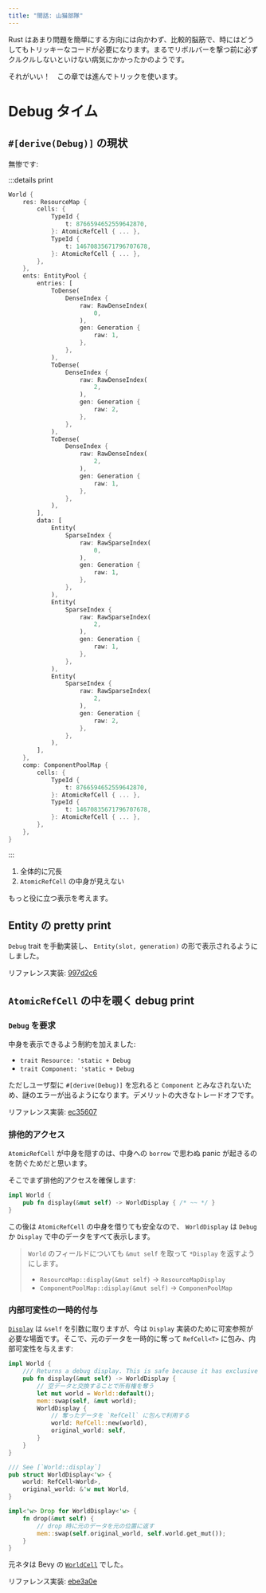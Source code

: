 ```yaml
---
title: "間話: 山猫部隊"
---
```


Rust はあまり問題を簡単にする方向には向かわず、比較的脳筋で、時にはどうしてもトリッキーなコードが必要になります。まるでリボルバーを撃つ前に必ずクルクルしないといけない病気にかかったかのようです。

それがいい！　この章では進んでトリックを使います。

# Debug タイム

## `#[derive(Debug)]` の現状

無惨です:

:::details print
```rust
World {
    res: ResourceMap {
        cells: {
            TypeId {
                t: 8766594652559642870,
            }: AtomicRefCell { ... },
            TypeId {
                t: 14670835671796707678,
            }: AtomicRefCell { ... },
        },
    },
    ents: EntityPool {
        entries: [
            ToDense(
                DenseIndex {
                    raw: RawDenseIndex(
                        0,
                    ),
                    gen: Generation {
                        raw: 1,
                    },
                },
            ),
            ToDense(
                DenseIndex {
                    raw: RawDenseIndex(
                        2,
                    ),
                    gen: Generation {
                        raw: 2,
                    },
                },
            ),
            ToDense(
                DenseIndex {
                    raw: RawDenseIndex(
                        2,
                    ),
                    gen: Generation {
                        raw: 1,
                    },
                },
            ),
        ],
        data: [
            Entity(
                SparseIndex {
                    raw: RawSparseIndex(
                        0,
                    ),
                    gen: Generation {
                        raw: 1,
                    },
                },
            ),
            Entity(
                SparseIndex {
                    raw: RawSparseIndex(
                        2,
                    ),
                    gen: Generation {
                        raw: 1,
                    },
                },
            ),
            Entity(
                SparseIndex {
                    raw: RawSparseIndex(
                        2,
                    ),
                    gen: Generation {
                        raw: 2,
                    },
                },
            ),
        ],
    },
    comp: ComponentPoolMap {
        cells: {
            TypeId {
                t: 8766594652559642870,
            }: AtomicRefCell { ... },
            TypeId {
                t: 14670835671796707678,
            }: AtomicRefCell { ... },
        },
    },
}
```
:::

1. 全体的に冗長
2. `AtomicRefCell` の中身が見えない

もっと役に立つ表示を考えます。

## Entity の pretty print

`Debug` trait を手動実装し、 `Entity(slot, generation)` の形で表示されるようにしました。

リファレンス実装: [997d2c6](https://github.com/toyboot4e/toecs/commit/997d2c6dca83bc44cf9d6257c79e5eb1f5b46972)

## `AtomicRefCell` の中を覗く debug print

### `Debug` を要求

中身を表示できるよう制約を加えました:

* `trait Resource: 'static + Debug`
* `trait Component: 'static + Debug`

ただしユーザ型に `#[derive(Debug)]` を忘れると `Component` とみなされないため、謎のエラーが出るようになります。デメリットの大きなトレードオフです。

リファレンス実装: [ec35607](https://github.com/toyboot4e/toecs/commit/ec35607fb3d2efe71a74c3cca14dc56121fd05c5)

### 排他的アクセス

`AtomicRefCell` が中身を隠すのは、中身への `borrow` で思わぬ panic が起きるのを防ぐためだと思います。

そこでまず排他的アクセスを確保します:

```rust:lib.rs
impl World {
    pub fn display(&mut self) -> WorldDisplay { /* ~~ */ }
}
```

この後は `AtomicRefCell` の中身を借りても安全なので、 `WorldDisplay` は `Debug` か `Display` で中のデータをすべて表示します。

> `World` のフィールドについても `&mut self` を取って `*Display` を返すようにします。
> 
> * `ResourceMap::display(&mut self)` → `ResourceMapDisplay`
> * `ComponentPoolMap::display(&mut self)` → `ComponenPoolMap`

### 内部可変性の一時的付与

[`Display`] は `&self` を引数に取りますが、今は `Display` 実装のために可変参照が必要な場面です。そこで、元のデータを一時的に奪って `RefCell<T>` に包み、内部可変性を与えます:

[`Display`]: https://doc.rust-lang.org/std/fmt/trait.Display.html

```rust:lib.rs
impl World {
    /// Returns a debug display. This is safe because it has exclusive access.
    pub fn display(&mut self) -> WorldDisplay {
        // 空データと交換することで所有権を奪う
        let mut world = World::default();
        mem::swap(self, &mut world);
        WorldDisplay {
            // 奪ったデータを `RefCell` に包んで利用する
            world: RefCell::new(world),
            original_world: self,
        }
    }
}

/// See [`World::display`]
pub struct WorldDisplay<'w> {
    world: RefCell<World>,
    original_world: &'w mut World,
}

impl<'w> Drop for WorldDisplay<'w> {
    fn drop(&mut self) {
        // drop 時に元のデータを元の位置に返す
        mem::swap(self.original_world, self.world.get_mut());
    }
}
```

元ネタは Bevy の [`WorldCell`][wc] でした。

[wc]: https://docs.rs/bevy/latest/bevy/ecs/world/struct.WorldCell.html

リファレンス実装: [ebe3a0e](https://github.com/toyboot4e/toecs/commit/ebe3a0ec6ba952fd78a7d0b0221b3a8526885f03)

